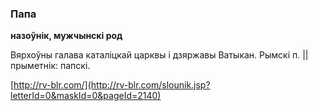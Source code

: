 ### Папа
**назоўнік, мужчынскі род**

Вярхоўны галава каталіцкай царквы і дзяржавы Ватыкан. Рымскі п. || прыметнік: папскі.

<a rel="author">[http://rv-blr.com/](http://rv-blr.com/slounik.jsp?letterId=0&maskId=0&pageId=2140)</a>
